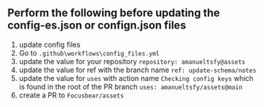 ## **Perform the following before updating the config-es.json or confign.json files**

1. update config files
2. Go to `.github\workflows\config_files.yml`
3. update the value for your repository
   `repository: amanueltsfy@assets`
4. update the value for ref with the branch name `ref: update-schema/notes`
5. update the value for `uses` with action name `Checking config keys` which is found in the root of the PR branch `uses: amanueltsfy/assets@main`
6. create a PR to `Focusbear/assets`
